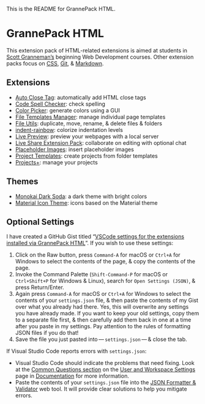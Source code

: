 This is the README for GrannePack HTML.
# GrannePack HTML

This extension pack of HTML-related extensions is aimed at students in [Scott Granneman’s](https://www.granneman.com) beginning Web Development courses. Other extension packs focus on [CSS](https://marketplace.visualstudio.com/items?itemName=granneman.grannepack-css), [Git](https://marketplace.visualstudio.com/items?itemName=granneman.grannepack-git), & [Markdown](https://marketplace.visualstudio.com/items?itemName=granneman.grannepack-markdown).

## Extensions

* [Auto Close Tag](https://marketplace.visualstudio.com/items?itemName=formulahendry.auto-close-tag): automatically add HTML close tags
* [Code Spell Checker](https://marketplace.visualstudio.com/items?itemName=streetsidesoftware.code-spell-checker): check spelling
* [Color Picker](https://marketplace.visualstudio.com/items?itemName=anseki.vscode-color): generate colors using a GUI
* [File Templates Manager](https://marketplace.visualstudio.com/items?itemName=3axap4eHko.file-templates-manager): manage individual page templates
* [File Utils](https://marketplace.visualstudio.com/items?itemName=sleistner.vscode-fileutils): duplicate, move, rename, & delete files & folders
* [indent-rainbow](https://marketplace.visualstudio.com/items?itemName=oderwat.indent-rainbow): colorize indentation levels
* [Live Preview](https://marketplace.visualstudio.com/items?itemName=ms-vscode.live-server): preview your webpages with a local server
* [Live Share Extension Pack](https://marketplace.visualstudio.com/items?itemName=MS-vsliveshare.vsliveshare-pack): collaborate on editing with optional chat
* [Placeholder Images](https://marketplace.visualstudio.com/items?itemName=JakeWilson.vscode-placeholder-images): insert placeholder images
* [Project Templates](https://marketplace.visualstudio.com/items?itemName=cantonios.project-templates): create projects from folder templates
* [Projects+](https://marketplace.visualstudio.com/items?itemName=fabiospampinato.vscode-projects-plus): manage your projects

## Themes

* [Monokai Dark Soda](https://marketplace.visualstudio.com/items?itemName=AdamCaviness.theme-monokai-dark-soda): a dark theme with bright colors
* [Material Icon Theme](https://marketplace.visualstudio.com/items?itemName=PKief.material-icon-theme): icons based on the Material theme

## Optional Settings

I have created a GitHub Gist titled “[VSCode settings for the extensions installed via GrannePack HTML](https://gist.github.com/rsgranne/98c3040953a83d8d3cec41b8c058a0ae)”. If you wish to use these settings:

1. Click on the Raw button, press `Command-A` for macOS or `Ctrl+A` for Windows to select the contents of the page, & copy the contents of the page.
2. Invoke the Command Palette (`Shift-Command-P` for macOS or `Ctrl+Shift+P` for Windows & Linux), search for `Open Settings (JSON)`, & press Return/Enter.
3. Again press `Command-A` for macOS or `Ctrl+A` for Windows to select the contents of your `settings.json` file, & then paste the contents of my Gist over what you already had there. Yes, this will overwrite any settings you have already made. If you want to keep your old settings, copy them to a separate file first, & then carefully add them back in one at a time after you paste in my settings. Pay attention to the rules of formatting JSON files if you do that!
4. Save the file you just pasted into — `settings.json` — & close the tab.

If Visual Studio Code reports errors with `settings.json`:

* Visual Studio Code should indicate the problems that need fixing. Look at the [Common Questions section](https://code.visualstudio.com/docs/getstarted/settings#_common-questions) on the [User and Workspace Settings](https://code.visualstudio.com/docs/getstarted/settings) page in [Documentation](https://code.visualstudio.com/docs) for more information.
* Paste the contents of your `settings.json` file into the [JSON Formatter & Validator](https://jsonformatter.curiousconcept.com/) web tool. It will provide clear solutions to help you mitigate errors.

